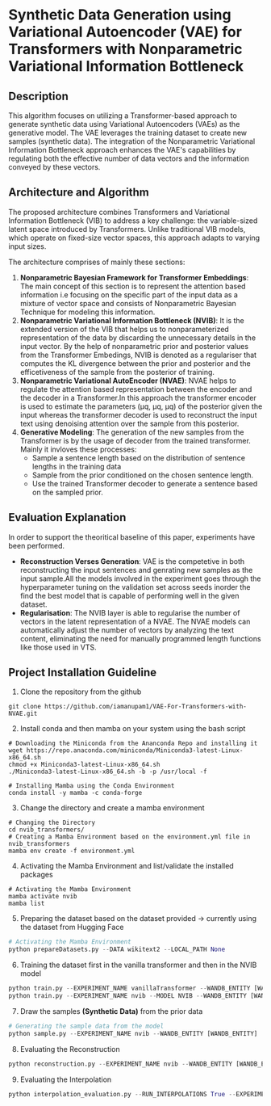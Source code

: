 # Synthetic Data Generation using Variational Autoencoder (VAE) for Transformers with Nonparametric Variational Information Bottleneck

## Description

This algorithm focuses on utilizing a Transformer-based approach to generate synthetic data using Variational Autoencoders (VAEs) as the generative model. The VAE leverages the training dataset to create new samples (synthetic data). The integration of the Nonparametric Variational Information Bottleneck approach enhances the VAE's capabilities by regulating both the effective number of data vectors and the information conveyed by these vectors.

## Architecture and Algorithm

The proposed architecture combines Transformers and Variational Information Bottleneck (VIB) to address a key challenge: the variable-sized latent space introduced by Transformers. Unlike traditional VIB models, which operate on fixed-size vector spaces, this approach adapts to varying input sizes. 

The architecture comprises of mainly these sections:
1. **Nonparametric Bayesian Framework for Transformer Embeddings**: The main concept of this section is to represent the attention based information i.e focusing on the specific part of the input data as a mixture of vector space and consists of Nonparametric Bayesian Technique for modeling this information.
2. **Nonparametric Variational Information Bottleneck (NVIB)**: It is the extended version of the VIB that helps us to nonparameterized representation of the data by discarding the unnecessary details in the input vector. By the help of nonparametric prior and posterior values from the Transformer Embedings, NVIB is denoted as a regulariser that computes the KL divergence between the prior and posterior and the efficetiveness of the sample from the posterior of training.
3. **Nonparametric Variational AutoEncoder (NVAE)**:  NVAE helps to regulate the attention based representation between the encoder and the decoder in a Transformer.In this approach the transformer encoder is used to estimate the parameters (µq, µq, µq) of the posterior given the input whereas the transformer decoder is used to reconstruct the input text using denoising attention over the sample from this posterior. 
4. **Generative Modeling**: The generation of the new samples from the Transformer is by the usage of decoder from the trained transformer. Mainly it invloves these processes:
    - Sample a sentence length based on the distribution of sentence lengths in the training data
    - Sample from the prior conditioned on the chosen sentence length.
    - Use the trained Transformer decoder to generate a sentence based on the sampled prior.

## Evaluation Explanation
In order to support the theoritical baseline of this paper, experiments have been performed. 
- **Reconstruction Verses Generation**: VAE is the competetive in both reconstructing the input sentences and genrating new samples as the input sample.All the models involved in the experiment goes through the hyperparameter tuning
on the validation set across seeds inorder the find the best model that is capable of performing well in the given dataset.
- **Regularisation**: The NVIB layer is able to regularise the number of vectors in the latent representation of a NVAE. The NVAE models can automatically adjust the number of vectors by analyzing the text content, eliminating the need for manually programmed length functions like those used in VTS.

## Project Installation Guideline
1. Clone the repository from the github
```console 
git clone https://github.com/iamanupam1/VAE-For-Transformers-with-NVAE.git
```
2. Install conda and then mamba on your system using the bash script
```console
# Downloading the Miniconda from the Ananconda Repo and installing it
wget https://repo.anaconda.com/miniconda/Miniconda3-latest-Linux-x86_64.sh
chmod +x Miniconda3-latest-Linux-x86_64.sh
./Miniconda3-latest-Linux-x86_64.sh -b -p /usr/local -f

# Installing Mamba using the Conda Environment
conda install -y mamba -c conda-forge
```
3. Change the directory and create a mamba environment
```console 
# Changing the Directory
cd nvib_transformers/
# Creating a Mamba Environment based on the environment.yml file in nvib_transformers
mamba env create -f environment.yml
```
4. Activating the Mamba Environment and list/validate the installed packages
```console
# Activating the Mamba Environment
mamba activate nvib
mamba list
```
5. Preparing the dataset based on the dataset provided -> currently using the dataset from Hugging Face
```python
# Activating the Mamba Environment
python prepareDatasets.py --DATA wikitext2 --LOCAL_PATH None
```
6. Training the dataset first in the vanilla transformer and then in the NVIB model
```python
python train.py --EXPERIMENT_NAME vanillaTransformer --WANDB_ENTITY [WANDB_ENTITY]
python train.py --EXPERIMENT_NAME nvib --MODEL NVIB --WANDB_ENTITY [WANDB_ENTITY]
```
7. Draw the samples **(Synthetic Data)** from the prior data
```python
# Generating the sample data from the model
python sample.py --EXPERIMENT_NAME nvib --WANDB_ENTITY [WANDB_ENTITY]
```
8. Evaluating the Reconstruction
```python
python reconstruction.py --EXPERIMENT_NAME nvib --WANDB_ENTITY [WANDB_ENTITY]
```
9. Evaluating the Interpolation
```python
python interpolation_evaluation.py --RUN_INTERPOLATIONS True --EXPERIMENT_NAME nvib --WANDB_ENTITY [WANDB_ENTITY]
```
